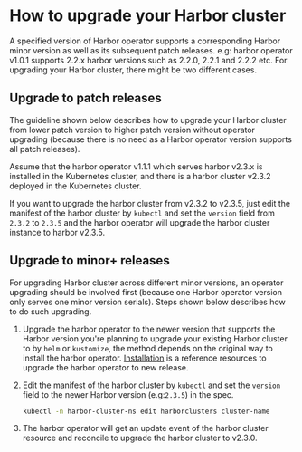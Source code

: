 # How to upgrade your Harbor cluster

A specified version of Harbor operator supports a corresponding Harbor minor version as well as its subsequent patch releases. e.g: harbor operator v1.0.1 supports 2.2.x harbor versions such as 2.2.0, 2.2.1 and 2.2.2 etc. For upgrading your Harbor cluster, there might be two different cases.

## Upgrade to patch releases

The guideline shown below describes how to upgrade your Harbor cluster from lower patch version to higher patch version without operator upgrading (because there is no need as a Harbor operator version supports all patch releases).

Assume that the harbor operator v1.1.1 which serves harbor v2.3.x is installed in the Kubernetes cluster, and there is a harbor cluster v2.3.2 deployed in the Kubernetes cluster.

If you want to upgrade the harbor cluster from v2.3.2 to v2.3.5, just edit the manifest of the harbor cluster by `kubectl` and set the `version` field from `2.3.2` to `2.3.5` and the harbor operator will upgrade the harbor cluster instance to harbor v2.3.5.

## Upgrade to minor+ releases

For upgrading Harbor cluster across different minor versions, an operator upgrading should be involved first (because one Harbor operator version only serves one minor version serials). Steps shown below describes how to do such upgrading.

1. Upgrade the harbor operator to the newer version that supports the Harbor version you're planning to upgrade your existing Harbor cluster to by `helm` or `kustomize`, the method depends on the original way to install the harbor operator. [Installation](../installation/installation.md) is a reference resources to upgrade the harbor operator to new release.

1. Edit the manifest of the harbor cluster by `kubectl` and set the `version` field to the newer Harbor version (e.g:`2.3.5`) in the spec.

   ```bash
   kubectl -n harbor-cluster-ns edit harborclusters cluster-name
   ```

1. The harbor operator will get an update event of the harbor cluster resource and reconcile to upgrade the harbor cluster to v2.3.0.
